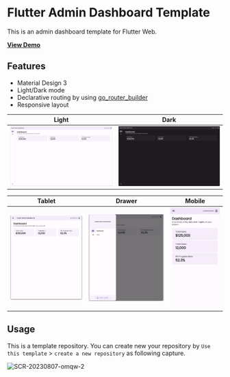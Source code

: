 # Flutter Admin Dashboard Template

This is an admin dashboard template for Flutter Web.

**[View Demo](https://flutter-admin-dashboard-d5aeb.web.app/)**

## Features

- Material Design 3
- Light/Dark mode
- Declarative routing by using [go_router_builder](https://pub.dev/packages/go_router_builder)
- Responsive layout

| Light | Dark |
| --- | --- |
| ![](./screenshot/desktop.png) | ![](./screenshot/desktop-dark.png) |

| Tablet | Drawer | Mobile |
| --- | --- | --- |
| ![](./screenshot/ipad.png) | ![](./screenshot/drawer.png) | ![](./screenshot/mobile.png) |

## Usage

This is a template repository. You can create new your repository by `Use this template` > `create a new repository` as following capture.

<img width="367" alt="SCR-20230807-omqw-2" src="https://github.com/htsuruo/go-router-playground/assets/12729025/85031cfe-ca2a-417a-b01b-f803f86b5599">

